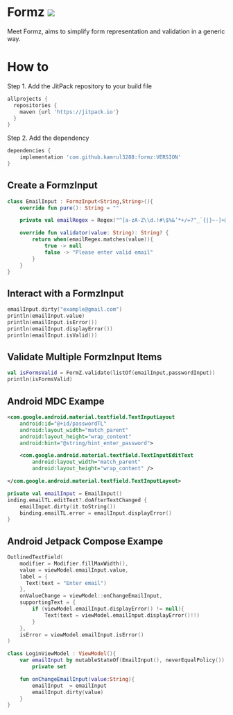 # Formz [![](https://jitpack.io/v/kamrul3288/formz.svg)](https://jitpack.io/#kamrul3288/formz)
Meet Formz,  aims to simplify form representation and validation in a generic way.

# How to
Step 1. Add the JitPack repository to your build file
```gradle
allprojects {
  repositories {
    maven {url 'https://jitpack.io'}
  }
}
```
Step 2. Add the dependency
```gradle
dependencies {
    implementation 'com.github.kamrul3288:formz:VERSION'
}
 ```
## Create a FormzInput
```kotlin
class EmailInput : FormzInput<String,String>(){
    override fun pure(): String = ""

    private val emailRegex = Regex("^[a-zA-Z\\d.!#\$%&’*+/=?^_`{|}~-]+@[a-zA-Z\\d-]+(?:\\.[a-zA-Z\\d-]+)*\$")

    override fun validator(value: String): String? {
        return when(emailRegex.matches(value)){
            true -> null
            false -> "Please enter valid email"
        }
    }
}
```

## Interact with a FormzInput
```kotlin
emailInput.dirty("example@gmail.com")
println(emailInput.value)
println(emailInput.isError())
println(emailInput.displayError())
println(emailInput.isValid())
```
## Validate Multiple FormzInput Items
```kotlin
val isFormsValid = FormZ.validate(listOf(emailInput,passwordInput))
println(isFormsValid)
```

## Android MDC Exampe
```xml
<com.google.android.material.textfield.TextInputLayout
    android:id="@+id/passwordTL"
    android:layout_width="match_parent"
    android:layout_height="wrap_content"
    android:hint="@string/hint_enter_password">

    <com.google.android.material.textfield.TextInputEditText
        android:layout_width="match_parent"
        android:layout_height="wrap_content" />

</com.google.android.material.textfield.TextInputLayout>
```
```kotlin
private val emailInput = EmailInput()
inding.emailTL.editText?.doAfterTextChanged {
    emailInput.dirty(it.toString())
    binding.emailTL.error = emailInput.displayError()
}
```
## Android Jetpack Compose Exampe
```kotlin
OutlinedTextField(
    modifier = Modifier.fillMaxWidth(),
    value = viewModel.emailInput.value,
    label = {
      Text(text = "Enter email")
    },
    onValueChange = viewModel::onChangeEmailInput,
    supportingText = {
        if (viewModel.emailInput.displayError() != null){
            Text(text = viewModel.emailInput.displayError()!!)
        }
    },
    isError = viewModel.emailInput.isError()
)
```
```kotlin
class LoginViewModel : ViewModel(){
    var emailInput by mutableStateOf(EmailInput(), neverEqualPolicy())
        private set

    fun onChangeEmailInput(value:String){
        emailInput  = emailInput
        emailInput.dirty(value)
    }
}
```





















